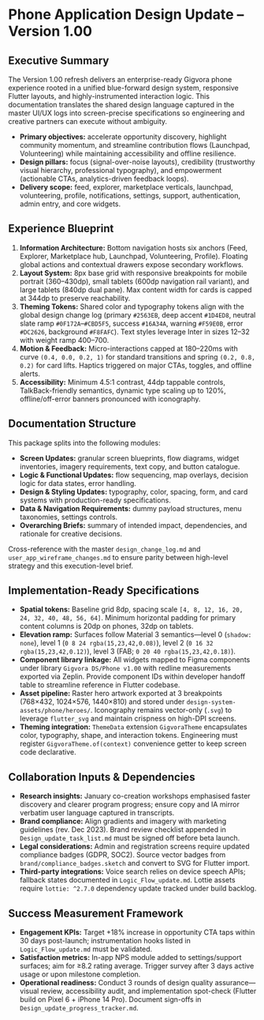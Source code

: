 # Phone Application Design Update – Version 1.00

## Executive Summary
The Version 1.00 refresh delivers an enterprise-ready Gigvora phone experience rooted in a unified blue-forward design system, responsive Flutter layouts, and highly-instrumented interaction logic. This documentation translates the shared design language captured in the master UI/UX logs into screen-precise specifications so engineering and creative partners can execute without ambiguity.

- **Primary objectives:** accelerate opportunity discovery, highlight community momentum, and streamline contribution flows (Launchpad, Volunteering) while maintaining accessibility and offline resilience.
- **Design pillars:** focus (signal-over-noise layouts), credibility (trustworthy visual hierarchy, professional typography), and empowerment (actionable CTAs, analytics-driven feedback loops).
- **Delivery scope:** feed, explorer, marketplace verticals, launchpad, volunteering, profile, notifications, settings, support, authentication, admin entry, and core widgets.

## Experience Blueprint
1. **Information Architecture:** Bottom navigation hosts six anchors (Feed, Explorer, Marketplace hub, Launchpad, Volunteering, Profile). Floating global actions and contextual drawers expose secondary workflows.
2. **Layout System:** 8px base grid with responsive breakpoints for mobile portrait (360–430dp), small tablets (600dp navigation rail variant), and large tablets (840dp dual pane). Max content width for cards is capped at 344dp to preserve reachability.
3. **Theming Tokens:** Shared color and typography tokens align with the global design change log (primary `#2563EB`, deep accent `#1D4ED8`, neutral slate ramp `#0F172A`–`#CBD5F5`, success `#16A34A`, warning `#F59E0B`, error `#DC2626`, background `#F8FAFC`). Text styles leverage Inter in sizes 12–32 with weight ramp 400–700.
4. **Motion & Feedback:** Micro-interactions capped at 180–220ms with curve `(0.4, 0.0, 0.2, 1)` for standard transitions and spring `(0.2, 0.8, 0.2)` for card lifts. Haptics triggered on major CTAs, toggles, and offline alerts.
5. **Accessibility:** Minimum 4.5:1 contrast, 44dp tappable controls, TalkBack-friendly semantics, dynamic type scaling up to 120%, offline/off-error banners pronounced with iconography.

## Documentation Structure
This package splits into the following modules:
- **Screen Updates:** granular screen blueprints, flow diagrams, widget inventories, imagery requirements, text copy, and button catalogue.
- **Logic & Functional Updates:** flow sequencing, map overlays, decision logic for data states, error handling.
- **Design & Styling Updates:** typography, color, spacing, form, and card systems with production-ready specifications.
- **Data & Navigation Requirements:** dummy payload structures, menu taxonomies, settings controls.
- **Overarching Briefs:** summary of intended impact, dependencies, and rationale for creative decisions.

Cross-reference with the master `design_change_log.md` and `user_app_wireframe_changes.md` to ensure parity between high-level strategy and this execution-level brief.

## Implementation-Ready Specifications
- **Spatial tokens:** Baseline grid 8dp, spacing scale `[4, 8, 12, 16, 20, 24, 32, 40, 48, 56, 64]`. Minimum horizontal padding for primary content columns is 20dp on phones, 32dp on tablets.
- **Elevation ramp:** Surfaces follow Material 3 semantics—level 0 (`shadow: none`), level 1 (`0 8 24 rgba(15,23,42,0.08)`), level 2 (`0 16 32 rgba(15,23,42,0.12)`), level 3 (FAB; `0 20 40 rgba(15,23,42,0.18)`).
- **Component library linkage:** All widgets mapped to Figma components under library `Gigvora DS/Phone v1.00` with redline measurements exported via Zeplin. Provide component IDs within developer handoff table to streamline reference in Flutter codebase.
- **Asset pipeline:** Raster hero artwork exported at 3 breakpoints (768×432, 1024×576, 1440×810) and stored under `design-system-assets/phone/heroes/`. Iconography remains vector-only (`.svg`) to leverage `flutter_svg` and maintain crispness on high-DPI screens.
- **Theming integration:** `ThemeData` extension `GigvoraTheme` encapsulates color, typography, shape, and interaction tokens. Engineering must register `GigvoraTheme.of(context)` convenience getter to keep screen code declarative.

## Collaboration Inputs & Dependencies
- **Research insights:** January co-creation workshops emphasised faster discovery and clearer program progress; ensure copy and IA mirror verbatim user language captured in transcripts.
- **Brand compliance:** Align gradients and imagery with marketing guidelines (rev. Dec 2023). Brand review checklist appended in `Design_update_task_list.md` must be signed off before beta launch.
- **Legal considerations:** Admin and registration screens require updated compliance badges (GDPR, SOC2). Source vector badges from `brand/compliance_badges.sketch` and convert to SVG for Flutter import.
- **Third-party integrations:** Voice search relies on device speech APIs; fallback states documented in `Logic_Flow_update.md`. Lottie assets require `lottie: ^2.7.0` dependency update tracked under build backlog.

## Success Measurement Framework
- **Engagement KPIs:** Target +18% increase in opportunity CTA taps within 30 days post-launch; instrumentation hooks listed in `Logic_Flow_update.md` must be validated.
- **Satisfaction metrics:** In-app NPS module added to settings/support surfaces; aim for ≥8.2 rating average. Trigger survey after 3 days active usage or upon milestone completion.
- **Operational readiness:** Conduct 3 rounds of design quality assurance—visual review, accessibility audit, and implementation spot-check (Flutter build on Pixel 6 + iPhone 14 Pro). Document sign-offs in `Design_update_progress_tracker.md`.
